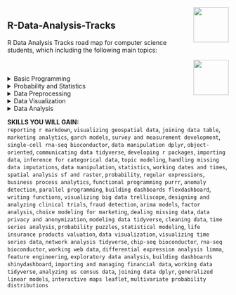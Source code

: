 <img align="right" width="80" height="80" src="https://github.com/cs-MohamedAyman/DataCamp-Tracks/blob/master/organizations-logos/datacamp.jpg">

## R-Data-Analysis-Tracks
R Data Analysis Tracks road map for computer science students, which including the following main topics:

<img align="right" width="80" height="80" src="https://github.com/cs-MohamedAyman/DataCamp-Tracks/blob/master/organizations-logos/r.jpg">
<br><br>

<details>
	<summary>Basic Programming</summary>
<table>
	<thead>
		<tr>
			<th width="40%">Course</th>
			<th width="60%">Chapter</th>
			<th>H</th>
			<th>Videos</th>
			<th>Exercises</th>
		</tr>
	</thead>
	<tbody>
			<tr>
				<td rowspan=1 align=center>
<a href="https://learn.datacamp.com/courses/course-creation-at-datacamp">Course Creation at DataCamp</a><br>
				<td align="left"> </td>
				<td rowspan=1 align="center">0</td>
				<td rowspan=1 align="center">0</td>
				<td rowspan=1 align="center">0</td>
				</td>
			</tr>
			<tr>
				<td rowspan=1 align=center>
<a href="https://learn.datacamp.com/courses/free-introduction-to-r">Introduction to R</a><br>
				<td align="left"> </td>
				<td rowspan=1 align="center">0</td>
				<td rowspan=1 align="center">0</td>
				<td rowspan=1 align="center">0</td>
				</td>
			</tr>
			<tr>
				<td rowspan=1 align=center>
<a href="https://learn.datacamp.com/courses/intermediate-r">Intermediate R</a><br>
				<td align="left"> </td>
				<td rowspan=1 align="center">0</td>
				<td rowspan=1 align="center">0</td>
				<td rowspan=1 align="center">0</td>
				</td>
			</tr>
			<tr>
				<td rowspan=1 align=center>
<a href="https://learn.datacamp.com/courses/introduction-to-writing-functions-in-r">Introduction to Writing Functions in R</a><br>
				<td align="left"> </td>
				<td rowspan=1 align="center">0</td>
				<td rowspan=1 align="center">0</td>
				<td rowspan=1 align="center">0</td>
				</td>
			</tr>
			<tr>
				<td rowspan=1 align=center>
<a href="https://learn.datacamp.com/courses/object-oriented-programming-with-s3-and-r6-in-r">Object-Oriented Programming with S3 and R6 in R</a><br>
				<td align="left"> </td>
				<td rowspan=1 align="center">0</td>
				<td rowspan=1 align="center">0</td>
				<td rowspan=1 align="center">0</td>
				</td>
			</tr>
			<tr>
				<td rowspan=1 align=center>
<a href="https://learn.datacamp.com/courses/optimizing-r-code-with-rcpp">Optimizing R Code with Rcpp</a><br>
				<td align="left"> </td>
				<td rowspan=1 align="center">0</td>
				<td rowspan=1 align="center">0</td>
				<td rowspan=1 align="center">0</td>
				</td>
			</tr>
			<tr>
				<td rowspan=1 align=center>
<a href="https://learn.datacamp.com/courses/parallel-programming-in-r">Parallel Programming in R</a><br>
				<td align="left"> </td>
				<td rowspan=1 align="center">0</td>
				<td rowspan=1 align="center">0</td>
				<td rowspan=1 align="center">0</td>
				</td>
			</tr>
			<tr>
				<td rowspan=1 align=center>
<a href="https://learn.datacamp.com/courses/defensive-r-programming">Defensive R Programming</a><br>
				<td align="left"> </td>
				<td rowspan=1 align="center">0</td>
				<td rowspan=1 align="center">0</td>
				<td rowspan=1 align="center">0</td>
				</td>
			</tr>
			<tr>
				<td rowspan=1 align=center>
<a href="https://learn.datacamp.com/courses/string-manipulation-with-stringr-in-r">String Manipulation with stringr in R</a><br>
				<td align="left"> </td>
				<td rowspan=1 align="center">0</td>
				<td rowspan=1 align="center">0</td>
				<td rowspan=1 align="center">0</td>
				</td>
			</tr>
			<tr>
				<td rowspan=1 align=center>
<a href="https://learn.datacamp.com/courses/working-with-dates-and-times-in-r">Working with Dates and Times in R</a><br>
				<td align="left"> </td>
				<td rowspan=1 align="center">0</td>
				<td rowspan=1 align="center">0</td>
				<td rowspan=1 align="center">0</td>
				</td>
			</tr>
			<tr>
				<td rowspan=1 align=center>
<a href="https://learn.datacamp.com/courses/writing-efficient-r-code">Writing Efficient R Code</a><br>
				<td align="left"> </td>
				<td rowspan=1 align="center">0</td>
				<td rowspan=1 align="center">0</td>
				<td rowspan=1 align="center">0</td>
				</td>
			</tr>
			<tr>
				<td rowspan=1 align=center>
<a href="https://learn.datacamp.com/courses/developing-r-packages">Developing R Packages</a><br>
				<td align="left"> </td>
				<td rowspan=1 align="center">0</td>
				<td rowspan=1 align="center">0</td>
				<td rowspan=1 align="center">0</td>
				</td>
			</tr>
			<tr>
				<td rowspan=1 align=center>
<a href="https://learn.datacamp.com/courses/foundations-of-functional-programming-with-purrr">Foundations of Functional Programming with purrr</a><br>
				<td align="left"> </td>
				<td rowspan=1 align="center">0</td>
				<td rowspan=1 align="center">0</td>
				<td rowspan=1 align="center">0</td>
				</td>
			</tr>
			<tr>
				<td rowspan=1 align=center>
<a href="https://learn.datacamp.com/courses/intermediate-functional-programming-with-purrr">Intermediate Functional Programming with purrr</a><br>
				<td align="left"> </td>
				<td rowspan=1 align="center">0</td>
				<td rowspan=1 align="center">0</td>
				<td rowspan=1 align="center">0</td>
				</td>
			</tr>
			<tr>
				<td rowspan=1 align=center>
<a href="https://learn.datacamp.com/courses/introduction-to-data-in-r">Introduction to Data in R</a><br>
				<td align="left"> </td>
				<td rowspan=1 align="center">0</td>
				<td rowspan=1 align="center">0</td>
				<td rowspan=1 align="center">0</td>
				</td>
			</tr>
			<tr>
				<td rowspan=1 align=center>
<a href="https://learn.datacamp.com/courses/introduction-to-bioconductor-in-r">Introduction to Bioconductor in R</a><br>
				<td align="left"> </td>
				<td rowspan=1 align="center">0</td>
				<td rowspan=1 align="center">0</td>
				<td rowspan=1 align="center">0</td>
				</td>
			</tr>
			<tr>
				<td rowspan=1 align=center>
<a href="https://learn.datacamp.com/courses/single-cell-rna-seq-with-bioconductor-in-r">Single-Cell RNA-Seq with Bioconductor in R</a><br>
				<td align="left"> </td>
				<td rowspan=1 align="center">0</td>
				<td rowspan=1 align="center">0</td>
				<td rowspan=1 align="center">0</td>
				</td>
			</tr>
			<tr>
				<td rowspan=1 align=center>
<a href="https://learn.datacamp.com/courses/rna-seq-with-bioconductor-in-r">RNA-Seq with Bioconductor in R</a><br>
				<td align="left"> </td>
				<td rowspan=1 align="center">0</td>
				<td rowspan=1 align="center">0</td>
				<td rowspan=1 align="center">0</td>
				</td>
			</tr>
	</tbody>
	</table>
</details>
<details>
	<summary>Probability and Statistics</summary>
<table>
	<thead>
		<tr>
			<th width="40%">Course</th>
			<th width="60%">Chapter</th>
			<th>H</th>
			<th>Videos</th>
			<th>Exercises</th>
		</tr>
	</thead>
	<tbody>
			<tr>
				<td rowspan=1 align=center>
<a href="https://www.datacamp.com/courses/introduction-to-statistics-in-r">Introduction to Statistics in R</a><br>
				<td align="left"> </td>
				<td rowspan=1 align="center">0</td>
				<td rowspan=1 align="center">0</td>
				<td rowspan=1 align="center">0</td>
				</td>
			</tr>
			<tr>
				<td rowspan=1 align=center>
<a href="https://learn.datacamp.com/courses/foundations-of-inference-in-r">Foundations of Inference</a><br>
				<td align="left"> </td>
				<td rowspan=1 align="center">0</td>
				<td rowspan=1 align="center">0</td>
				<td rowspan=1 align="center">0</td>
				</td>
			</tr>
			<tr>
				<td rowspan=1 align=center>
<a href="https://learn.datacamp.com/courses/foundations-of-probability-in-r">Foundations of Probability in R</a><br>
				<td align="left"> </td>
				<td rowspan=1 align="center">0</td>
				<td rowspan=1 align="center">0</td>
				<td rowspan=1 align="center">0</td>
				</td>
			</tr>
			<tr>
				<td rowspan=1 align=center>
<a href="https://learn.datacamp.com/courses/inference-for-categorical-data-in-r">Inference for Categorical Data in R</a><br>
				<td align="left"> </td>
				<td rowspan=1 align="center">0</td>
				<td rowspan=1 align="center">0</td>
				<td rowspan=1 align="center">0</td>
				</td>
			</tr>
			<tr>
				<td rowspan=1 align=center>
<a href="https://learn.datacamp.com/courses/inference-for-linear-regression-in-r">Inference for Linear Regression in R</a><br>
				<td align="left"> </td>
				<td rowspan=1 align="center">0</td>
				<td rowspan=1 align="center">0</td>
				<td rowspan=1 align="center">0</td>
				</td>
			</tr>
			<tr>
				<td rowspan=1 align=center>
<a href="https://learn.datacamp.com/courses/inference-for-numerical-data-in-r">Inference for Numerical Data in R</a><br>
				<td align="left"> </td>
				<td rowspan=1 align="center">0</td>
				<td rowspan=1 align="center">0</td>
				<td rowspan=1 align="center">0</td>
				</td>
			</tr>
			<tr>
				<td rowspan=1 align=center>
<a href="https://learn.datacamp.com/courses/introduction-to-statistical-modeling-in-r">Introduction to Statistical Modeling in R</a><br>
				<td align="left"> </td>
				<td rowspan=1 align="center">0</td>
				<td rowspan=1 align="center">0</td>
				<td rowspan=1 align="center">0</td>
				</td>
			</tr>
			<tr>
				<td rowspan=1 align=center>
<a href="https://learn.datacamp.com/courses/intermediate-statistical-modeling-in-r">Intermediate Statistical Modeling in R</a><br>
				<td align="left"> </td>
				<td rowspan=1 align="center">0</td>
				<td rowspan=1 align="center">0</td>
				<td rowspan=1 align="center">0</td>
				</td>
			</tr>
			<tr>
				<td rowspan=1 align=center>
<a href="https://learn.datacamp.com/courses/ab-testing-in-r">A/B Testing in R</a><br>
				<td align="left"> </td>
				<td rowspan=1 align="center">0</td>
				<td rowspan=1 align="center">0</td>
				<td rowspan=1 align="center">0</td>
				</td>
			</tr>
			<tr>
				<td rowspan=1 align=center>
<a href="https://learn.datacamp.com/courses/fundamentals-of-bayesian-data-analysis-in-r">Fundamentals of Bayesian Data Analysis in R</a><br>
				<td align="left"> </td>
				<td rowspan=1 align="center">0</td>
				<td rowspan=1 align="center">0</td>
				<td rowspan=1 align="center">0</td>
				</td>
			</tr>
			<tr>
				<td rowspan=1 align=center>
<a href="https://learn.datacamp.com/courses/case-studies-network-analysis-in-r">Case Studies: Network Analysis in R</a><br>
				<td align="left"> </td>
				<td rowspan=1 align="center">0</td>
				<td rowspan=1 align="center">0</td>
				<td rowspan=1 align="center">0</td>
				</td>
			</tr>
			<tr>
				<td rowspan=1 align=center>
<a href="https://learn.datacamp.com/courses/linear-algebra-for-data-science-in-r">Linear Algebra for Data Science in R</a><br>
				<td align="left"> </td>
				<td rowspan=1 align="center">0</td>
				<td rowspan=1 align="center">0</td>
				<td rowspan=1 align="center">0</td>
				</td>
			</tr>
			<tr>
				<td rowspan=1 align=center>
<a href="https://learn.datacamp.com/courses/multivariate-probability-distributions-in-r">Multivariate Probability Distributions in R</a><br>
				<td align="left"> </td>
				<td rowspan=1 align="center">0</td>
				<td rowspan=1 align="center">0</td>
				<td rowspan=1 align="center">0</td>
				</td>
			</tr>
			<tr>
				<td rowspan=1 align=center>
<a href="https://learn.datacamp.com/courses/practicing-statistics-interview-questions-in-r">Practicing Statistics Interview Questions in R</a><br>
				<td align="left"> </td>
				<td rowspan=1 align="center">0</td>
				<td rowspan=1 align="center">0</td>
				<td rowspan=1 align="center">0</td>
				</td>
			</tr>
			<tr>
				<td rowspan=1 align=center>
<a href="https://learn.datacamp.com/courses/probability-puzzles-in-r">Probability Puzzles in R</a><br>
				<td align="left"> </td>
				<td rowspan=1 align="center">0</td>
				<td rowspan=1 align="center">0</td>
				<td rowspan=1 align="center">0</td>
				</td>
			</tr>
			<tr>
				<td rowspan=1 align=center>
<a href="https://learn.datacamp.com/courses/spatial-statistics-in-r">Spatial Statistics in R</a><br>
				<td align="left"> </td>
				<td rowspan=1 align="center">0</td>
				<td rowspan=1 align="center">0</td>
				<td rowspan=1 align="center">0</td>
				</td>
			</tr>
	</tbody>
	</table>
</details>
<details>
	<summary>Data Preprocessing</summary>
<table>
	<thead>
		<tr>
			<th width="40%">Course</th>
			<th width="60%">Chapter</th>
			<th>H</th>
			<th>Videos</th>
			<th>Exercises</th>
		</tr>
	</thead>
	<tbody>
			<tr>
				<td rowspan=1 align=center>
<a href="https://learn.datacamp.com/courses/case-studies-manipulating-time-series-data-in-r">Case Studies: Manipulating Time Series Data in R</a><br>
				<td align="left"> </td>
				<td rowspan=1 align="center">0</td>
				<td rowspan=1 align="center">0</td>
				<td rowspan=1 align="center">0</td>
				</td>
			</tr>
			<tr>
				<td rowspan=1 align=center>
<a href="https://learn.datacamp.com/courses/categorical-data-in-the-tidyverse">Categorical Data in the Tidyverse</a><br>
				<td align="left"> </td>
				<td rowspan=1 align="center">0</td>
				<td rowspan=1 align="center">0</td>
				<td rowspan=1 align="center">0</td>
				</td>
			</tr>
			<tr>
				<td rowspan=1 align=center>
<a href="https://learn.datacamp.com/courses/chip-seq-with-bioconductor-in-r">ChIP-seq with Bioconductor in R</a><br>
				<td align="left"> </td>
				<td rowspan=1 align="center">0</td>
				<td rowspan=1 align="center">0</td>
				<td rowspan=1 align="center">0</td>
				</td>
			</tr>
			<tr>
				<td rowspan=1 align=center>
<a href="https://learn.datacamp.com/courses/cleaning-data-in-r">Cleaning Data in R</a><br>
				<td align="left"> </td>
				<td rowspan=1 align="center">0</td>
				<td rowspan=1 align="center">0</td>
				<td rowspan=1 align="center">0</td>
				</td>
			</tr>
			<tr>
				<td rowspan=1 align=center>
<a href="https://learn.datacamp.com/courses/data-manipulation-with-datatable-in-r">Data Manipulation with data table in R</a><br>
				<td align="left"> </td>
				<td rowspan=1 align="center">0</td>
				<td rowspan=1 align="center">0</td>
				<td rowspan=1 align="center">0</td>
				</td>
			</tr>
			<tr>
				<td rowspan=1 align=center>
<a href="https://learn.datacamp.com/courses/data-manipulation-with-dplyr">Data Manipulation with dplyr</a><br>
				<td align="left"> </td>
				<td rowspan=1 align="center">0</td>
				<td rowspan=1 align="center">0</td>
				<td rowspan=1 align="center">0</td>
				</td>
			</tr>
			<tr>
				<td rowspan=1 align=center>
<a href="https://learn.datacamp.com/courses/dealing-with-missing-data-in-r">Dealing With Missing Data in R</a><br>
				<td align="left"> </td>
				<td rowspan=1 align="center">0</td>
				<td rowspan=1 align="center">0</td>
				<td rowspan=1 align="center">0</td>
				</td>
			</tr>
			<tr>
				<td rowspan=1 align=center>
<a href="https://learn.datacamp.com/courses/feature-engineering-in-r">Feature Engineering in R</a><br>
				<td align="left"> </td>
				<td rowspan=1 align="center">0</td>
				<td rowspan=1 align="center">0</td>
				<td rowspan=1 align="center">0</td>
				</td>
			</tr>
			<tr>
				<td rowspan=1 align=center>
<a href="https://www.datacamp.com/courses/handling-missing-data-with-imputations-in-r">Handling Missing Data with Imputations in R</a><br>
				<td align="left"> </td>
				<td rowspan=1 align="center">0</td>
				<td rowspan=1 align="center">0</td>
				<td rowspan=1 align="center">0</td>
				</td>
			</tr>
			<tr>
				<td rowspan=1 align=center>
<a href="https://learn.datacamp.com/courses/intermediate-importing-data-in-r">Intermediate Importing Data in R</a><br>
				<td align="left"> </td>
				<td rowspan=1 align="center">0</td>
				<td rowspan=1 align="center">0</td>
				<td rowspan=1 align="center">0</td>
				</td>
			</tr>
			<tr>
				<td rowspan=1 align=center>
<a href="https://learn.datacamp.com/courses/introduction-to-importing-data-in-r">Introduction to Importing Data in R</a><br>
				<td align="left"> </td>
				<td rowspan=1 align="center">0</td>
				<td rowspan=1 align="center">0</td>
				<td rowspan=1 align="center">0</td>
				</td>
			</tr>
			<tr>
				<td rowspan=1 align=center>
<a href="https://learn.datacamp.com/courses/joining-data-with-datatable-in-r">Joining Data with data table in R</a><br>
				<td align="left"> </td>
				<td rowspan=1 align="center">0</td>
				<td rowspan=1 align="center">0</td>
				<td rowspan=1 align="center">0</td>
				</td>
			</tr>
			<tr>
				<td rowspan=1 align=center>
<a href="https://learn.datacamp.com/courses/joining-data-with-dplyr">Joining Data with dplyr</a><br>
				<td align="left"> </td>
				<td rowspan=1 align="center">0</td>
				<td rowspan=1 align="center">0</td>
				<td rowspan=1 align="center">0</td>
				</td>
			</tr>
			<tr>
				<td rowspan=1 align=center>
<a href="https://learn.datacamp.com/courses/life-insurance-products-valuation-in-r">Life Insurance Products Valuation in R</a><br>
				<td align="left"> </td>
				<td rowspan=1 align="center">0</td>
				<td rowspan=1 align="center">0</td>
				<td rowspan=1 align="center">0</td>
				</td>
			</tr>
			<tr>
				<td rowspan=1 align=center>
<a href="https://learn.datacamp.com/courses/working-with-data-in-the-tidyverse">Working with Data in the Tidyverse</a><br>
				<td align="left"> </td>
				<td rowspan=1 align="center">0</td>
				<td rowspan=1 align="center">0</td>
				<td rowspan=1 align="center">0</td>
				</td>
			</tr>
			<tr>
				<td rowspan=1 align=center>
<a href="https://learn.datacamp.com/courses/working-with-web-data-in-r">Working with Web Data in R</a><br>
				<td align="left"> </td>
				<td rowspan=1 align="center">0</td>
				<td rowspan=1 align="center">0</td>
				<td rowspan=1 align="center">0</td>
				</td>
			</tr>
			<tr>
				<td rowspan=1 align=center>
<a href="https://learn.datacamp.com/courses/manipulating-time-series-data-with-xts-and-zoo-in-r">Manipulating Time Series Data with xts and zoo in R</a><br>
				<td align="left"> </td>
				<td rowspan=1 align="center">0</td>
				<td rowspan=1 align="center">0</td>
				<td rowspan=1 align="center">0</td>
				</td>
			</tr>
			<tr>
				<td rowspan=1 align=center>
<a href="https://learn.datacamp.com/courses/scalable-data-processing-in-r">Scalable Data Processing in R</a><br>
				<td align="left"> </td>
				<td rowspan=1 align="center">0</td>
				<td rowspan=1 align="center">0</td>
				<td rowspan=1 align="center">0</td>
				</td>
			</tr>
			<tr>
				<td rowspan=1 align=center>
<a href="https://www.datacamp.com/courses/intermediate-regular-expressions-in-r">Intermediate Regular Expressions in R</a><br>
				<td align="left"> </td>
				<td rowspan=1 align="center">0</td>
				<td rowspan=1 align="center">0</td>
				<td rowspan=1 align="center">0</td>
				</td>
			</tr>
			<tr>
				<td rowspan=1 align=center>
<a href="https://learn.datacamp.com/courses/anomaly-detection-in-r">Anomaly Detection in R</a><br>
				<td align="left"> </td>
				<td rowspan=1 align="center">0</td>
				<td rowspan=1 align="center">0</td>
				<td rowspan=1 align="center">0</td>
				</td>
			</tr>
	</tbody>
	</table>
</details>
<details>
	<summary>Data Visualization</summary>
<table>
	<thead>
		<tr>
			<th width="40%">Course</th>
			<th width="60%">Chapter</th>
			<th>H</th>
			<th>Videos</th>
			<th>Exercises</th>
		</tr>
	</thead>
	<tbody>
			<tr>
				<td rowspan=1 align=center>
<a href="https://learn.datacamp.com/courses/data-visualization-in-r">Data Visualization in R</a><br>
				<td align="left"> </td>
				<td rowspan=1 align="center">0</td>
				<td rowspan=1 align="center">0</td>
				<td rowspan=1 align="center">0</td>
				</td>
			</tr>
			<tr>
				<td rowspan=1 align=center>
<a href="https://learn.datacamp.com/courses/data-visualization-with-lattice-in-r">Data Visualization with lattice in R</a><br>
				<td align="left"> </td>
				<td rowspan=1 align="center">0</td>
				<td rowspan=1 align="center">0</td>
				<td rowspan=1 align="center">0</td>
				</td>
			</tr>
			<tr>
				<td rowspan=1 align=center>
<a href="https://learn.datacamp.com/courses/introduction-to-data-visualization-with-ggplot2">Introduction to Data Visualization with ggplot2</a><br>
				<td align="left"> </td>
				<td rowspan=1 align="center">0</td>
				<td rowspan=1 align="center">0</td>
				<td rowspan=1 align="center">0</td>
				</td>
			</tr>
			<tr>
				<td rowspan=1 align=center>
<a href="https://learn.datacamp.com/courses/intermediate-data-visualization-with-ggplot2">Intermediate Data Visualization with ggplot2</a><br>
				<td align="left"> </td>
				<td rowspan=1 align="center">0</td>
				<td rowspan=1 align="center">0</td>
				<td rowspan=1 align="center">0</td>
				</td>
			</tr>
			<tr>
				<td rowspan=1 align=center>
<a href="https://learn.datacamp.com/courses/interactive-data-visualization-with-plotly-in-r">Interactive Data Visualization with plotly in R</a><br>
				<td align="left"> </td>
				<td rowspan=1 align="center">0</td>
				<td rowspan=1 align="center">0</td>
				<td rowspan=1 align="center">0</td>
				</td>
			</tr>
			<tr>
				<td rowspan=1 align=center>
<a href="https://learn.datacamp.com/courses/intermediate-interactive-data-visualization-with-plotly-in-r">Intermediate Interactive Data Visualization with plotly in R</a><br>
				<td align="left"> </td>
				<td rowspan=1 align="center">0</td>
				<td rowspan=1 align="center">0</td>
				<td rowspan=1 align="center">0</td>
				</td>
			</tr>
			<tr>
				<td rowspan=1 align=center>
<a href="https://learn.datacamp.com/courses/interactive-data-visualization-with-rbokeh">Interactive Data Visualization with rbokeh</a><br>
				<td align="left"> </td>
				<td rowspan=1 align="center">0</td>
				<td rowspan=1 align="center">0</td>
				<td rowspan=1 align="center">0</td>
				</td>
			</tr>
			<tr>
				<td rowspan=1 align=center>
<a href="https://learn.datacamp.com/courses/interactive-maps-with-leaflet-in-r">Interactive Maps with leaflet in R</a><br>
				<td align="left"> </td>
				<td rowspan=1 align="center">0</td>
				<td rowspan=1 align="center">0</td>
				<td rowspan=1 align="center">0</td>
				</td>
			</tr>
			<tr>
				<td rowspan=1 align=center>
<a href="https://learn.datacamp.com/courses/communicating-with-data-in-the-tidyverse">Communicating with Data in the Tidyverse</a><br>
				<td align="left"> </td>
				<td rowspan=1 align="center">0</td>
				<td rowspan=1 align="center">0</td>
				<td rowspan=1 align="center">0</td>
				</td>
			</tr>
			<tr>
				<td rowspan=1 align=center>
<a href="https://learn.datacamp.com/courses/visualization-best-practices-in-r">Visualization Best Practices in R</a><br>
				<td align="left"> </td>
				<td rowspan=1 align="center">0</td>
				<td rowspan=1 align="center">0</td>
				<td rowspan=1 align="center">0</td>
				</td>
			</tr>
			<tr>
				<td rowspan=1 align=center>
<a href="https://learn.datacamp.com/courses/visualizing-geospatial-data-in-r">Visualizing Geospatial Data in R</a><br>
				<td align="left"> </td>
				<td rowspan=1 align="center">0</td>
				<td rowspan=1 align="center">0</td>
				<td rowspan=1 align="center">0</td>
				</td>
			</tr>
			<tr>
				<td rowspan=1 align=center>
<a href="https://learn.datacamp.com/courses/visualizing-time-series-data-in-r">Visualizing Time Series Data in R</a><br>
				<td align="left"> </td>
				<td rowspan=1 align="center">0</td>
				<td rowspan=1 align="center">0</td>
				<td rowspan=1 align="center">0</td>
				</td>
			</tr>
			<tr>
				<td rowspan=1 align=center>
<a href="https://learn.datacamp.com/courses/building-dashboards-with-flexdashboard">Building Dashboards with flexdashboard</a><br>
				<td align="left"> </td>
				<td rowspan=1 align="center">0</td>
				<td rowspan=1 align="center">0</td>
				<td rowspan=1 align="center">0</td>
				</td>
			</tr>
			<tr>
				<td rowspan=1 align=center>
<a href="https://learn.datacamp.com/courses/building-dashboards-with-shinydashboard">Building Dashboards with shinydashboard</a><br>
				<td align="left"> </td>
				<td rowspan=1 align="center">0</td>
				<td rowspan=1 align="center">0</td>
				<td rowspan=1 align="center">0</td>
				</td>
			</tr>
			<tr>
				<td rowspan=1 align=center>
<a href="https://learn.datacamp.com/courses/introduction-to-the-tidyverse">Introduction to the Tidyverse</a><br>
				<td align="left"> </td>
				<td rowspan=1 align="center">0</td>
				<td rowspan=1 align="center">0</td>
				<td rowspan=1 align="center">0</td>
				</td>
			</tr>
			<tr>
				<td rowspan=1 align=center>
<a href="https://www.datacamp.com/courses/reporting-with-rmarkdown">Reporting with R Markdown</a><br>
				<td align="left"> </td>
				<td rowspan=1 align="center">0</td>
				<td rowspan=1 align="center">0</td>
				<td rowspan=1 align="center">0</td>
				</td>
			</tr>
			<tr>
				<td rowspan=1 align=center>
<a href="https://learn.datacamp.com/courses/visualizing-big-data-with-trelliscope-in-r">Visualizing Big Data with Trelliscope in R</a><br>
				<td align="left"> </td>
				<td rowspan=1 align="center">0</td>
				<td rowspan=1 align="center">0</td>
				<td rowspan=1 align="center">0</td>
				</td>
			</tr>
	</tbody>
	</table>
</details>
<details>
	<summary>Data Analysis</summary>
<table>
	<thead>
		<tr>
			<th width="40%">Course</th>
			<th width="60%">Chapter</th>
			<th>H</th>
			<th>Videos</th>
			<th>Exercises</th>
		</tr>
	</thead>
	<tbody>
			<tr>
				<td rowspan=1 align=center>
<a href="https://learn.datacamp.com/courses/analyzing-election-and-polling-data-in-r">Analyzing Election and Polling Data in R</a><br>
				<td align="left"> </td>
				<td rowspan=1 align="center">0</td>
				<td rowspan=1 align="center">0</td>
				<td rowspan=1 align="center">0</td>
				</td>
			</tr>
			<tr>
				<td rowspan=1 align=center>
<a href="https://learn.datacamp.com/courses/analyzing-social-media-data-in-r">Analyzing Social Media Data in R</a><br>
				<td align="left"> </td>
				<td rowspan=1 align="center">0</td>
				<td rowspan=1 align="center">0</td>
				<td rowspan=1 align="center">0</td>
				</td>
			</tr>
			<tr>
				<td rowspan=1 align=center>
<a href="https://learn.datacamp.com/courses/analyzing-survey-data-in-r">Analyzing Survey Data in R</a><br>
				<td align="left"> </td>
				<td rowspan=1 align="center">0</td>
				<td rowspan=1 align="center">0</td>
				<td rowspan=1 align="center">0</td>
				</td>
			</tr>
			<tr>
				<td rowspan=1 align=center>
<a href="https://learn.datacamp.com/courses/analyzing-us-census-data-in-r">Analyzing US Census Data in R</a><br>
				<td align="left"> </td>
				<td rowspan=1 align="center">0</td>
				<td rowspan=1 align="center">0</td>
				<td rowspan=1 align="center">0</td>
				</td>
			</tr>
			<tr>
				<td rowspan=1 align=center>
<a href="https://learn.datacamp.com/courses/arima-models-in-r">ARIMA Models in R</a><br>
				<td align="left"> </td>
				<td rowspan=1 align="center">0</td>
				<td rowspan=1 align="center">0</td>
				<td rowspan=1 align="center">0</td>
				</td>
			</tr>
			<tr>
				<td rowspan=1 align=center>
<a href="https://learn.datacamp.com/courses/business-process-analytics-in-r">Business Process Analytics in R</a><br>
				<td align="left"> </td>
				<td rowspan=1 align="center">0</td>
				<td rowspan=1 align="center">0</td>
				<td rowspan=1 align="center">0</td>
				</td>
			</tr>
			<tr>
				<td rowspan=1 align=center>
<a href="https://learn.datacamp.com/courses/case-study-exploratory-data-analysis-in-r">Case Study: Exploratory Data Analysis in R</a><br>
				<td align="left"> </td>
				<td rowspan=1 align="center">0</td>
				<td rowspan=1 align="center">0</td>
				<td rowspan=1 align="center">0</td>
				</td>
			</tr>
			<tr>
				<td rowspan=1 align=center>
<a href="https://learn.datacamp.com/courses/designing-and-analyzing-clinical-trials-in-r">Designing and Analyzing Clinical Trials in R</a><br>
				<td align="left"> </td>
				<td rowspan=1 align="center">0</td>
				<td rowspan=1 align="center">0</td>
				<td rowspan=1 align="center">0</td>
				</td>
			</tr>
			<tr>
				<td rowspan=1 align=center>
<a href="https://learn.datacamp.com/courses/experimental-design-in-r">Experimental Design in R</a><br>
				<td align="left"> </td>
				<td rowspan=1 align="center">0</td>
				<td rowspan=1 align="center">0</td>
				<td rowspan=1 align="center">0</td>
				</td>
			</tr>
			<tr>
				<td rowspan=1 align=center>
<a href="https://learn.datacamp.com/courses/exploratory-data-analysis-in-r">Exploratory Data Analysis in R</a><br>
				<td align="left"> </td>
				<td rowspan=1 align="center">0</td>
				<td rowspan=1 align="center">0</td>
				<td rowspan=1 align="center">0</td>
				</td>
			</tr>
			<tr>
				<td rowspan=1 align=center>
<a href="https://learn.datacamp.com/courses/factor-analysis-in-r">Factor Analysis in R</a><br>
				<td align="left"> </td>
				<td rowspan=1 align="center">0</td>
				<td rowspan=1 align="center">0</td>
				<td rowspan=1 align="center">0</td>
				</td>
			</tr>
			<tr>
				<td rowspan=1 align=center>
<a href="https://learn.datacamp.com/courses/market-basket-analysis-in-r">Market Basket Analysis in R</a><br>
				<td align="left"> </td>
				<td rowspan=1 align="center">0</td>
				<td rowspan=1 align="center">0</td>
				<td rowspan=1 align="center">0</td>
				</td>
			</tr>
			<tr>
				<td rowspan=1 align=center>
<a href="https://learn.datacamp.com/courses/mixture-models-in-r">Mixture Models in R</a><br>
				<td align="left"> </td>
				<td rowspan=1 align="center">0</td>
				<td rowspan=1 align="center">0</td>
				<td rowspan=1 align="center">0</td>
				</td>
			</tr>
			<tr>
				<td rowspan=1 align=center>
<a href="https://learn.datacamp.com/courses/modeling-with-data-in-the-tidyverse">Modeling with Data in the Tidyverse</a><br>
				<td align="left"> </td>
				<td rowspan=1 align="center">0</td>
				<td rowspan=1 align="center">0</td>
				<td rowspan=1 align="center">0</td>
				</td>
			</tr>
			<tr>
				<td rowspan=1 align=center>
<a href="https://learn.datacamp.com/courses/network-analysis-in-r">Network Analysis in R</a><br>
				<td align="left"> </td>
				<td rowspan=1 align="center">0</td>
				<td rowspan=1 align="center">0</td>
				<td rowspan=1 align="center">0</td>
				</td>
			</tr>
			<tr>
				<td rowspan=1 align=center>
<a href="https://learn.datacamp.com/courses/network-analysis-in-the-tidyverse">Network Analysis in the Tidyverse</a><br>
				<td align="left"> </td>
				<td rowspan=1 align="center">0</td>
				<td rowspan=1 align="center">0</td>
				<td rowspan=1 align="center">0</td>
				</td>
			</tr>
			<tr>
				<td rowspan=1 align=center>
<a href="https://learn.datacamp.com/courses/nonlinear-modeling-in-r-with-gams">Nonlinear Modeling in R with GAMs</a><br>
				<td align="left"> </td>
				<td rowspan=1 align="center">0</td>
				<td rowspan=1 align="center">0</td>
				<td rowspan=1 align="center">0</td>
				</td>
			</tr>
			<tr>
				<td rowspan=1 align=center>
<a href="https://learn.datacamp.com/courses/quantitative-risk-management-in-r">Quantitative Risk Management in R</a><br>
				<td align="left"> </td>
				<td rowspan=1 align="center">0</td>
				<td rowspan=1 align="center">0</td>
				<td rowspan=1 align="center">0</td>
				</td>
			</tr>
			<tr>
				<td rowspan=1 align=center>
<a href="https://learn.datacamp.com/courses/r-for-sas-users">R For SAS Users</a><br>
				<td align="left"> </td>
				<td rowspan=1 align="center">0</td>
				<td rowspan=1 align="center">0</td>
				<td rowspan=1 align="center">0</td>
				</td>
			</tr>
			<tr>
				<td rowspan=1 align=center>
<a href="https://learn.datacamp.com/courses/sentiment-analysis-in-r">Sentiment Analysis in R</a><br>
				<td align="left"> </td>
				<td rowspan=1 align="center">0</td>
				<td rowspan=1 align="center">0</td>
				<td rowspan=1 align="center">0</td>
				</td>
			</tr>
			<tr>
				<td rowspan=1 align=center>
<a href="https://learn.datacamp.com/courses/structural-equation-modeling-with-lavaan-in-r">Structural Equation Modeling with lavaan in R</a><br>
				<td align="left"> </td>
				<td rowspan=1 align="center">0</td>
				<td rowspan=1 align="center">0</td>
				<td rowspan=1 align="center">0</td>
				</td>
			</tr>
			<tr>
				<td rowspan=1 align=center>
<a href="https://learn.datacamp.com/courses/survey-and-measurement-development-in-r">Survey and Measurement Development in R</a><br>
				<td align="left"> </td>
				<td rowspan=1 align="center">0</td>
				<td rowspan=1 align="center">0</td>
				<td rowspan=1 align="center">0</td>
				</td>
			</tr>
			<tr>
				<td rowspan=1 align=center>
<a href="https://learn.datacamp.com/courses/survival-analysis-in-r">Survival Analysis in R</a><br>
				<td align="left"> </td>
				<td rowspan=1 align="center">0</td>
				<td rowspan=1 align="center">0</td>
				<td rowspan=1 align="center">0</td>
				</td>
			</tr>
			<tr>
				<td rowspan=1 align=center>
<a href="https://learn.datacamp.com/courses/topic-modeling-in-r">Topic Modeling in R</a><br>
				<td align="left"> </td>
				<td rowspan=1 align="center">0</td>
				<td rowspan=1 align="center">0</td>
				<td rowspan=1 align="center">0</td>
				</td>
			</tr>
			<tr>
				<td rowspan=1 align=center>
<a href="https://learn.datacamp.com/courses/human-resources-analytics-exploring-employee-data-in-r">Human Resources Analytics: Exploring Employee Data in R</a><br>
				<td align="left"> </td>
				<td rowspan=1 align="center">0</td>
				<td rowspan=1 align="center">0</td>
				<td rowspan=1 align="center">0</td>
				</td>
			</tr>
			<tr>
				<td rowspan=1 align=center>
<a href="https://learn.datacamp.com/courses/human-resources-analytics-predicting-employee-churn-in-r">Human Resources Analytics: Predicting Employee Churn in R</a><br>
				<td align="left"> </td>
				<td rowspan=1 align="center">0</td>
				<td rowspan=1 align="center">0</td>
				<td rowspan=1 align="center">0</td>
				</td>
			</tr>
			<tr>
				<td rowspan=1 align=center>
<a href="https://learn.datacamp.com/courses/predictive-analytics-using-networked-data-in-r">Predictive Analytics using Networked Data in R</a><br>
				<td align="left"> </td>
				<td rowspan=1 align="center">0</td>
				<td rowspan=1 align="center">0</td>
				<td rowspan=1 align="center">0</td>
				</td>
			</tr>
	</tbody>
	</table>
</details>


**SKILLS YOU WILL GAIN:**<br>
`reporting r markdown`, `visualizing geospatial data`, `joining data table`, `marketing analytics`, `garch models`, `survey and measurement development`, `single-cell rna-seq bioconductor`, `data manipulation dplyr`, `object-oriented`, `communicating data tidyverse`, `developing r packages`, `importing data`, `inference for categorical data`, `topic modeling`, `handling missing data imputations`, `data manipulation`, `statistics`,  `working dates and times`, `spatial analysis sf and raster`, `probability`, `regular expressions`, `business process analytics`, `functional programming purrr`, `anomaly detection`, `parallel programming`, `building dashboards flexdashboard`, `writing functions`, `visualizing big data trelliscope`, `designing and analyzing clinical trials`, `fraud detection`, `arima models`, `factor analysis`, `choice modeling for marketing`, `dealing missing data`, `data privacy and anonymization`, `modeling data tidyverse`, `cleaning data`, `time series analysis`, `probability puzzles`, `statistical modeling`, `life insurance products valuation`, `data visualization`, `visualizing time series data`, `network analysis tidyverse`, `chip-seq bioconductor`, `rna-seq bioconductor`, `working web data`, `differential expression analysis limma`, `feature engineering`, `exploratory data analysis`, `building dashboards shinydashboard`, `importing and managing financial data`, `working data tidyverse`, `analyzing us census data`, `joining data dplyr`, `generalized linear models`, `interactive maps leaflet`, `multivariate probability distributions`
